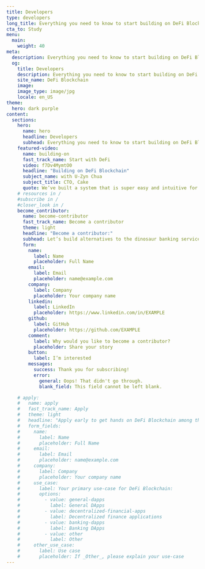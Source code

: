 ```yaml
---
title: Developers
type: developers
long_title: Everything you need to know to start building on DeFi Blockchain.
cta_to: Study
menu:
  main:
    weight: 40
meta:
  description: Everything you need to know to start building on DeFi Blockchain.
  og:
    title: Developers
    description: Everything you need to know to start building on DeFi Blockchain.
    site_name: DeFi Blockchain
    image: 
    image_type: image/jpg
    locale: en_US
theme:
  hero: dark purple
content:
  sections:
    hero:
      name: hero
      headline: Developers
      subhead: Everything you need to know to start building on DeFi Blockchain.
    featured-video:
      name: building-on
      fast_track_name: Start with DeFi
      video: f7Dv4MymtO0
      headline: "Building on DeFi Blockchain"
      subject_name: with U-Zyn Chua
      subject_title: CTO, Cake
      quote: We’ve built a system that is super easy and intuitive for new developers. I’ll show you how you can start building with DFI.
    # resources in /
    #subscribe in /
    #closer_look in /
    become_contributor:
      name: become-contributor
      fast_track_name: Become a contributor
      theme: light
      headline: "Become a contributor:"
      subhead: Let’s build alternatives to the dinosaur banking services together!
      form:
        name:
          label: Name
          placeholder: Full Name
        email:
          label: Email
          placeholder: name@example.com
        company:
          label: Company
          placeholder: Your company name
        linkedin:
          label: LinkedIn
          placeholder: https://www.linkedin.com/in/EXAMPLE
        github:
          label: GitHub
          placeholder: https://github.com/EXAMPLE
        comment:
          label: Why would you like to become a contributor?
          placeholder: Share your story
        button:
          label: I’m interested
        messages:
          success: Thank you for subscribing!
          error: 
            general: Oops! That didn't go through.
            blank_field: This field cannot be left blank.

    # apply:
    #   name: apply
    #   fast_track_name: Apply
    #   theme: light
    #   headline: "Apply early to get hands on DeFi Blockchain among the first:"
    #   form_fields:
    #     name:
    #       label: Name
    #       placeholder: Full Name
    #     email:
    #       label: Email
    #       placeholder: name@example.com
    #     company:
    #       label: Company
    #       placeholder: Your company name
    #     use_case:
    #       label: Your primary use-case for DeFi Blockchain:
    #       options:
    #         - value: general-dapps
    #           label: General DApps
    #         - value: decentralized-financial-apps
    #           label: Decentralized finance applications
    #         - value: banking-dapps
    #           label: Banking DApps
    #         - value: other
    #           label: Other
    #     other_use_case:
    #       label: Use case
    #       placeholder: If _Other_, please explain your use-case
---
```

